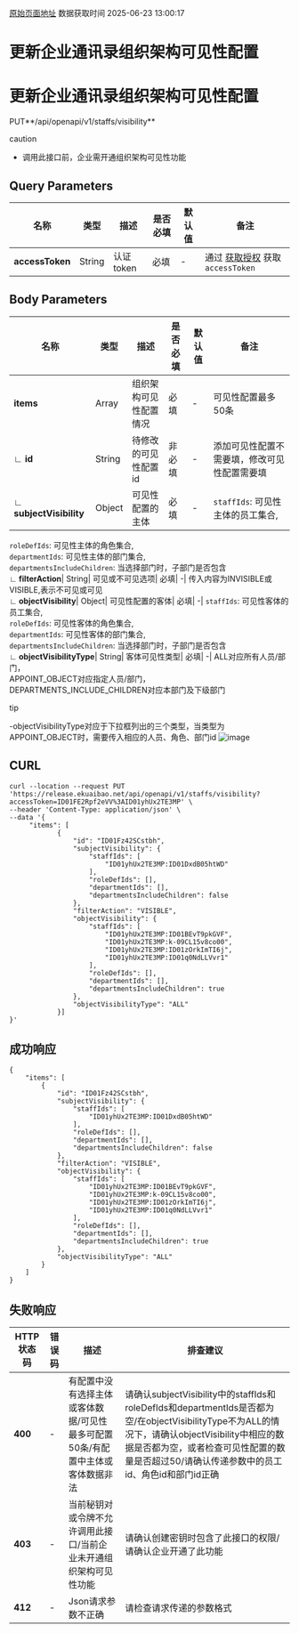 [原始页面地址](https://docs.ekuaibao.com/docs/open-api/corporation/update-visibilityConfigs)
数据获取时间 2025-06-23 13:00:17

# 更新企业通讯录组织架构可见性配置

# 更新企业通讯录组织架构可见性配置  
  
PUT**/api/openapi/v1/staffs/visibility**

caution

  * 调用此接口前，企业需开通组织架构可见性功能



## Query Parameters​

名称| 类型| 描述| 是否必填| 默认值| 备注  
---|---|---|---|---|---  
**accessToken**|  String| 认证token| 必填| -| 通过 [获取授权](/docs/open-api/getting-started/auth) 获取 `accessToken`  
  
## Body Parameters​

名称| 类型| 描述| 是否必填| 默认值| 备注  
---|---|---|---|---|---  
**items**|  Array| 组织架构可见性配置情况| 必填| -| 可见性配置最多50条  
**∟ id**|  String| 待修改的可见性配置id| 非必填| -| 添加可见性配置不需要填，修改可见性配置需要填  
**∟ subjectVisibility**|  Object| 可见性配置的主体| 必填| -| `staffIds`: 可见性主体的员工集合,  
`roleDefIds`: 可见性主体的角色集合,  
`departmentIds`: 可见性主体的部门集合,  
`departmentsIncludeChildren`: 当选择部门时，子部门是否包含  
**∟ filterAction**|  String| 可见或不可见选项| 必填| -| 传入内容为INVISIBLE或VISIBLE,表示不可见或可见  
**∟ objectVisibility**|  Object| 可见性配置的客体| 必填| -| `staffIds`: 可见性客体的员工集合,  
`roleDefIds`: 可见性客体的角色集合,  
`departmentIds`: 可见性客体的部门集合,  
`departmentsIncludeChildren`: 当选择部门时，子部门是否包含  
**∟ objectVisibilityType**|  String| 客体可见性类型| 必填| -| ALL对应所有人员/部门，  
APPOINT_OBJECT对应指定人员/部门，  
DEPARTMENTS_INCLUDE_CHILDREN对应本部门及下级部门  
  
tip

-objectVisibilityType对应于下拉框列出的三个类型，当类型为APPOINT_OBJECT时，需要传入相应的人员、角色、部门id ![image](/assets/images/新增组织架构可见性-ee38fe459945feb229fbb1ccbaa7212c.png)

## CURL​
    
    
    curl --location --request PUT 'https://release.ekuaibao.net/api/openapi/v1/staffs/visibility?accessToken=ID01FE2Rpf2eVV%3AID01yhUx2TE3MP' \  
    --header 'Content-Type: application/json' \  
    --data '{  
         "items": [  
                {  
                    "id": "ID01Fz42SCstbh",  
                    "subjectVisibility": {  
                        "staffIds": [  
                            "ID01yhUx2TE3MP:ID01DxdB05htWD"  
                        ],  
                        "roleDefIds": [],  
                        "departmentIds": [],  
                        "departmentsIncludeChildren": false  
                    },  
                    "filterAction": "VISIBLE",  
                    "objectVisibility": {  
                        "staffIds": [  
                            "ID01yhUx2TE3MP:ID01BEvT9pkGVF",  
                            "ID01yhUx2TE3MP:k-09CL15v8co00",  
                            "ID01yhUx2TE3MP:ID01zOrkImTI6j",  
                            "ID01yhUx2TE3MP:ID01q0NdLLVvr1"  
                        ],  
                        "roleDefIds": [],  
                        "departmentIds": [],  
                        "departmentsIncludeChildren": true  
                    },  
                    "objectVisibilityType": "ALL"  
                }]  
    }'  
    

## 成功响应​
    
    
    {  
        "items": [  
            {  
                "id": "ID01Fz42SCstbh",  
                "subjectVisibility": {  
                    "staffIds": [  
                        "ID01yhUx2TE3MP:ID01DxdB05htWD"  
                    ],  
                    "roleDefIds": [],  
                    "departmentIds": [],  
                    "departmentsIncludeChildren": false  
                },  
                "filterAction": "VISIBLE",  
                "objectVisibility": {  
                    "staffIds": [  
                        "ID01yhUx2TE3MP:ID01BEvT9pkGVF",  
                        "ID01yhUx2TE3MP:k-09CL15v8co00",  
                        "ID01yhUx2TE3MP:ID01zOrkImTI6j",  
                        "ID01yhUx2TE3MP:ID01q0NdLLVvr1"  
                    ],  
                    "roleDefIds": [],  
                    "departmentIds": [],  
                    "departmentsIncludeChildren": true  
                },  
                "objectVisibilityType": "ALL"  
            }  
        ]  
    }  
    

## 失败响应​

HTTP状态码| 错误码| 描述| 排查建议  
---|---|---|---  
**400**|  -| 有配置中没有选择主体或客体数据/可见性最多可配置50条/有配置中主体或客体数据非法| 请确认subjectVisibility中的staffIds和roleDefIds和departmentIds是否都为空/在objectVisibilityType不为ALL的情况下，请确认objectVisibility中相应的数据是否都为空，或者检查可见性配置的数量是否超过50/请确认传递参数中的员工id、角色id和部门id正确  
**403**|  -| 当前秘钥对或令牌不允许调用此接口/当前企业未开通组织架构可见性功能| 请确认创建密钥时包含了此接口的权限/请确认企业开通了此功能  
**412**|  -| Json请求参数不正确| 请检查请求传递的参数格式
